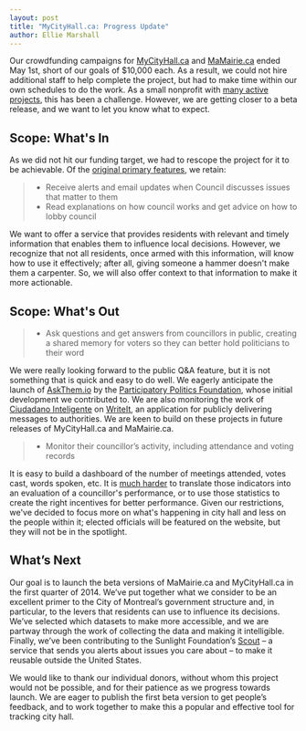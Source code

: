 ```yaml
---
layout: post
title: "MyCityHall.ca: Progress Update"
author: Ellie Marshall
---
```

Our crowdfunding campaigns for [MyCityHall.ca](http://www.indiegogo.com/projects/mycityhall-ca-toronto/x/1598726) and [MaMairie.ca](http://www.indiegogo.com/projects/mamairie-ca-montreal/x/1598726) ended May 1st, short of our goals of $10,000 each. As a result, we could not hire additional staff to help complete the project, but had to make time within our own schedules to do the work. As a small nonprofit with [many active projects](http://opennorth.ca/work/), this has been a challenge. However, we are getting closer to a beta release, and we want to let you know what to expect.

## Scope: What's In

As we did not hit our funding target, we had to rescope the project for it to be achievable. Of the [original primary features](http://blog.opennorth.ca/2013/02/19/introducing-mycityhall/), we retain:

> * Receive alerts and email updates when Council discusses issues that matter to them
> * Read explanations on how council works and get advice on how to lobby council

We want to offer a service that provides residents with relevant and timely information that enables them to influence local decisions. However, we recognize that not all residents, once armed with this information, will know how to use it effectively; after all, giving someone a hammer doesn't make them a carpenter. So, we will also offer context to that information to make it more actionable.

## Scope: What's Out

> * Ask questions and get answers from councillors in public, creating a shared memory for voters so they can better hold politicians to their word

We were really looking forward to the public Q&A feature, but it is not something that is quick and easy to do well. We eagerly anticipate the launch of [AskThem.io](http://askthem.io/) by the [Participatory Politics Foundation](http://www.participatorypolitics.org/), whose initial development we contributed to. We are also monitoring the work of [Ciudadano Inteligente](http://www.ciudadanointeligente.org/?lang=en) on [WriteIt](https://github.com/ciudadanointeligente/write-it), an application for publicly delivering messages to authorities. We are keen to build on these projects in future releases of MyCityHall.ca and MaMairie.ca.

> * Monitor their councillor’s activity, including attendance and voting records

It is easy to build a dashboard of the number of meetings attended, votes cast, words spoken, etc. It is [much harder](http://matthewandrews.typepad.com/mattandrews/2013/05/good-or-good-looking-governance-that-is-the-question.html) to translate those indicators into an evaluation of a councillor's performance, or to use those statistics to create the right incentives for better performance. Given our restrictions, we've decided to focus more on what's happening in city hall and less on the people within it; elected officials will be featured on the website, but they will not be in the spotlight.

## What’s Next

Our goal is to launch the beta versions of MaMairie.ca and MyCityHall.ca in the first quarter of 2014. We’ve put together what we consider to be an excellent primer to the City of Montreal’s government structure and, in particular, to the levers that residents can use to influence its decisions. We’ve selected which datasets to make more accessible, and we are partway through the work of collecting the data and making it intelligible. Finally, we’ve been contributing to the Sunlight Foundation’s [Scout](https://scout.sunlightfoundation.com/) – a service that sends you alerts about issues you care about – to make it reusable outside the United States.

We would like to thank our individual donors, without whom this project would not be possible, and for their patience as we progress towards launch. We are eager to publish the first beta version to get people’s feedback, and to work together to make this a popular and effective tool for tracking city hall.